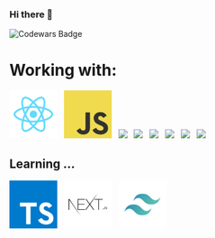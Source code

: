 ### Hi there 👋

![Codewars Badge](https://www.codewars.com/users/mr-fox93/badges/large?theme=light)


<!--
**mr-fox93/mr-fox93** is a ✨ _special_ ✨ repository because its `README.md` (this file) appears on your GitHub profile.

Here are some ideas to get you started:

- 🔭 I’m currently working on ...
- 🌱 I’m currently learning ...
- 👯 I’m looking to collaborate on ...
- 🤔 I’m looking for help with ...
- 💬 Ask me about ...
- 📫 How to reach me: ...
- 😄 Pronouns: ...
- ⚡ Fun fact: ...
-->

<h1>Working with:</h1>

<p>
    <a href="https://reactjs.org/"><img height="85" src="https://raw.githubusercontent.com/github/explore/main/topics/react/react.png"></a>&nbsp;&nbsp;
    <a href="https://developer.mozilla.org/en-US/docs/Web/JavaScript"><img height="85" src="https://raw.githubusercontent.com/github/explore/main/topics/javascript/javascript.png"></a>&nbsp;&nbsp;
 <a href="https://styled-components.com/"><img height="85" src="https://styled-components.com/logo.png"></a>&nbsp;&nbsp;
  <a href="https://mui.com/"><img height="85" src="https://avatars.githubusercontent.com/u/33663932?s=200&v=4"></a>&nbsp;&nbsp;
 <a href="https://semantic-ui.com/"><img height="85" src="https://react.semantic-ui.com/logo.png"></a>&nbsp;&nbsp;
 <img height="85" src="https://raw.githubusercontent.com/react-hook-form/react-hook-form/master/docs/logo.png"></a>&nbsp;&nbsp;
  <img height="85"  src="https://reactrouter.com/twitterimage.jpg""></a>&nbsp;&nbsp;
    <img height="85"    src="https://miro.medium.com/v2/resize:fit:1400/1*elhu-42TzQEdsFjKDbQhhA.png"
></a>&nbsp;&nbsp;
</p>

<h2>Learning ... </h2>
<p>
    <a href="https://www.typescriptlang.org/"><img height="85" src="https://raw.githubusercontent.com/github/explore/main/topics/typescript/typescript.png"></a>&nbsp;&nbsp;
    <a href="https://nextjs.org/"><img height="85" src="https://raw.githubusercontent.com/github/explore/main/topics/nextjs/nextjs.png"></a>&nbsp;&nbsp;
<a href="https://tailwindcss.com/"><img height="85" src="https://raw.githubusercontent.com/github/explore/main/topics/tailwind/tailwind.png"></a>&nbsp;&nbsp;


</p>


